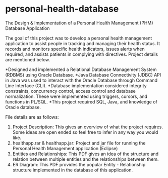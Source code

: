 # personal-health-database
The Design &amp; Implementation of a Personal Health Management (PHM) Database Application

The goal of this project was to develop a personal health management application to assist people in tracking and managing their health status. It records and monitors specific health indicators, issues alerts when required, and assists patients in complying with directives. Project details are mentioned below.

*Designed and implemented a Relational Database Management System (RDBMS) using Oracle Database.
*Java Database Connectivity (JDBC) API in Java was used to interact with the Oracle Database through Command Line Interface (CLI).
*Database implementation considered integrity constraints, concurrency control, access control and database normalization. These were implemented using triggers, cursors, and functions in PL/SQL.
*This project required SQL, Java, and knowledge of Oracle database.

File details are as follows:

1. Project Description: This gives an overview of what the project requires. Some ideas are open ended so feel free to infer in any way you would like.
2. healthapp.rar & healthapp.jar: Project and jar file for running the Personal Health Management application (Eclipse)
3. Entities and Relationships: This PDF gives an idea of the structure and relation between multiple entities and the relationships between them.
4. ER Diagram: This PDF provides the popular Entity - Relationship structure implemented in the database of this application.
